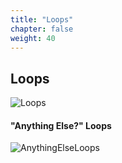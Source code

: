 ```yaml
---
title: "Loops"
chapter: false
weight: 40
---
```


## Loops

![Loops](/images/Loops.jpg)

#### "Anything Else?" Loops

![AnythingElseLoops](/images/ElseLoop.jpg)

